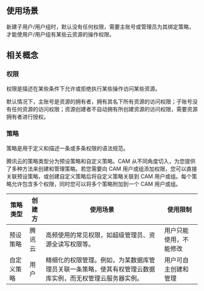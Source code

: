 ## 使用场景
新建子用户/用户组时，默认没有任何权限，需要主账号或管理员为其绑定策略，才能使用户/用户组有某些云资源的操作权限。

## 相关概念
### 权限
权限是描述在某些条件下允许或拒绝执行某些操作访问某些资源。

默认情况下，主账号是资源的拥有者，拥有其名下所有资源的访问权限；子账号没有任何资源的访问权限；资源创建者不自动拥有所创建资源的访问权限，需要资源拥有者进行授权。


### 策略
策略是用于定义和描述一条或多条权限的语法规范。

腾讯云的策略类型分为预设策略和自定义策略。CAM 从不同角度切入，为您提供了多种方法来创建和管理策略。若您需要向 CAM 用户或组添加权限，您可以直接关联预设策略，或创建自定义策略后将自定义策略关联到 CAM 用户或组。每个策略允许包含多个权限，同时您可以将多个策略附加到一个 CAM 用户或组。


| 策略类型 | 创建方 | 使用场景  | 使用限制 | 
|---------|---------|---------|---------| 
| 预设策略 | 腾讯云 | 高频使用的常见权限，如超级管理员、资源全读写权限等。 | 用户只能使用，不能修改 | 
| 自定义策略 | 用户| 精细化的权限管理。例如，为某数据库管理员关联一条策略，使其有权管理云数据库实例，而无权管理云服务器实例。 | 用户可自主创建和管理 | 





